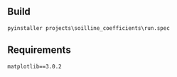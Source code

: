 ## Build

`pyinstaller projects\soilline_coefficients\run.spec`

## Requirements

`matplotlib==3.0.2`
